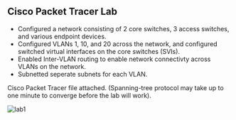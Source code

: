 ##  **Cisco Packet Tracer Lab**


- Configured a network consisting of 2 core switches, 3 access switches, and various endpoint devices.  
- Configured VLANs 1, 10, and 20 across the network, and configured switched virtual interfaces on the core switches (SVIs).  
- Enabled Inter-VLAN routing to enable network connectivty across VLANs on the network.  
- Subnetted seperate subnets for each VLAN.  

Cisco Packet Tracer file attached. (Spanning-tree protocol may take up to one minute to converge before the lab will work).

![lab1](https://user-images.githubusercontent.com/93893167/186528074-42c294c6-8ef9-4fee-98d0-bab6e564874f.png)



